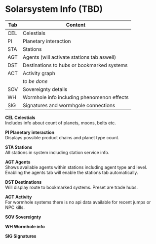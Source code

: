 # Solarsystem Info (TBD)

| Tab | Content |
|--|--|
| CEL| Celestials |
| PI | Planetary interaction |
| STA| Stations|
| AGT| Agents (will activate stations tab aswell)|
| DST| Destinations to hubs or bookmarked systems |
| ACT| Activity graph|
| | *to be done* |
| SOV| Sovereignty details |
| WH | Wormhole info including phenomenon effects |
| SIG| Signatures and wormhgole connections |

**CEL Celestials**<br>
Includes info about count of planets, moons, belts etc.

**PI Planetary interaction**<br>
Displays possible product chains and planet type count.

**STA Stations**<br>
All stations in system including station service info.

**AGT Agents**<br>
Shows available agents within stations including agent type and level. Enabling the agents tab will enable the stations tab automatically.

**DST Destinations**<br>
Will display route to bookmarked systems. Preset are trade hubs.

**ACT Activity**<br>
For wormhole systems there is no api data available for recent jumps or NPC kills.

**SOV Sovereignty**<br>

**WH Wormhole info**<br>

**SIG Signatures**<br>

<!--stackedit_data:
eyJoaXN0b3J5IjpbMTcxMjYyNDgwOCwtMTM5MTg0NDM5MiwtNz
UyNzcwMDU4LC00OTcwODA5MTFdfQ==
-->